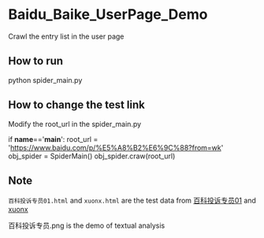 # Baidu_Baike_UserPage_Demo
Crawl the entry list in the user page

## How to run

python spider_main.py

## How to change the test link

Modify the root_url in the spider_main.py

if __name__=='__main__':
    root_url = 'https://www.baidu.com/p/%E5%A8%B2%E6%9C%88?from=wk'
    obj_spider = SpiderMain()
    obj_spider.craw(root_url)

## Note
`百科投诉专员01.html` and `xuonx.html` are the test data from [百科投诉专员01](https://www.baidu.com/p/%E7%99%BE%E7%A7%91%E6%8A%95%E8%AF%89%E4%B8%93%E5%91%9801?from=wk) and [xuonx](https://www.baidu.com/p/xuonx?from=wk)

百科投诉专员.png is the demo of textual analysis
